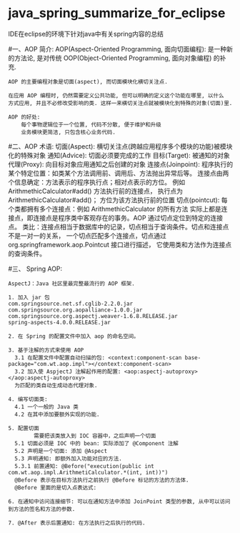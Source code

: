 # java_spring_summarize_for_eclipse

IDE在eclipse的环境下针对java中有关spring内容的总结

#一、AOP 简介:
	AOP(Aspect-Oriented Programming, 面向切面编程): 是一种新的方法论, 
	是对传统 OOP(Object-Oriented Programming, 面向对象编程) 的补充.
	
	AOP 的主要编程对象是切面(aspect), 而切面模块化横切关注点.
	
	在应用 AOP 编程时, 仍然需要定义公共功能, 但可以明确的定义这个功能在哪里, 以什么
	方式应用, 并且不必修改受影响的类. 这样一来横切关注点就被模块化到特殊的对象(切面)里.
	
	AOP 的好处:
		每个事物逻辑位于一个位置, 代码不分散, 便于维护和升级
		业务模块更简洁, 只包含核心业务代码.
		
		
#二、AOP 术语:
	切面(Aspect):  横切关注点(跨越应用程序多个模块的功能)被模块化的特殊对象
	通知(Advice):  切面必须要完成的工作
	目标(Target): 被通知的对象
	代理(Proxy): 向目标对象应用通知之后创建的对象
	连接点(Joinpoint): 程序执行的某个特定位置：如类某个方法调用前、调用后、方法抛出异常后等。
		连接点由两个信息确定：方法表示的程序执行点；相对点表示的方位。
		例如 ArithmethicCalculator#add() 方法执行前的连接点，
		执行点为 ArithmethicCalculator#add()； 方位为该方法执行前的位置
	切点(pointcut): 每个类都拥有多个连接点：例如 ArithmethicCalculator 的所有方法
		实际上都是连接点，即连接点是程序类中客观存在的事务。AOP 通过切点定位到特定的连接点。
		类比：连接点相当于数据库中的记录，切点相当于查询条件。切点和连接点不是一对一的关系，
		一个切点匹配多个连接点，切点通过 org.springframework.aop.Pointcut 接口进行描述，
		它使用类和方法作为连接点的查询条件。
		
#三、 Spring  AOP:

	AspectJ：Java 社区里最完整最流行的 AOP 框架.

	1. 加入 jar 包
	com.springsource.net.sf.cglib-2.2.0.jar
	com.springsource.org.aopalliance-1.0.0.jar
	com.springsource.org.aspectj.weaver-1.6.8.RELEASE.jar
  	spring-aspects-4.0.0.RELEASE.jar
	  
  	2. 在 Spring 的配置文件中加入 aop 的命名空间。 
	  
	3. 基于注解的方式来使用 AOP
	  3.1 在配置文件中配置自动扫描的包: <context:component-scan base-package="com.wt.aop.impl"></context:component-scan>
	  3.2 加入使 AspjectJ 注解起作用的配置: <aop:aspectj-autoproxy></aop:aspectj-autoproxy>
	  为匹配的类自动生成动态代理对象. 
	  
	4. 编写切面类: 
	  4.1 一个一般的 Java 类
	  4.2 在其中添加要额外实现的功能. 
	 
	5. 配置切面
	  		需要把该类放入到 IOC 容器中，之后声明一个切面
	  5.1 切面必须是 IOC 中的 bean: 实际添加了 @Component 注解
	  5.2 声明是一个切面: 添加 @Aspect
	  5.3 声明通知: 即额外加入功能对应的方法. 
	  5.3.1 前置通知: @Before("execution(public int com.wt.aop.impl.ArithmetiCalculator.*(int, int))")
	  @Before 表示在目标方法执行之前执行 @Before 标记的方法的方法体. 
	  @Before 里面的是切入点表达式: 
	  
	6. 在通知中访问连接细节: 可以在通知方法中添加 JoinPoint 类型的参数, 从中可以访问到方法的签名和方法的参数. 
	  
	7. @After 表示后置通知: 在方法执行之后执行的代码. 
